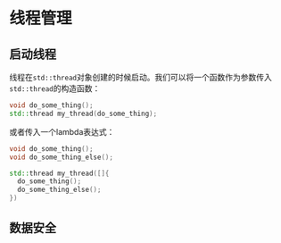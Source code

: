 # 线程管理

## 启动线程

线程在`std::thread`对象创建的时候启动。我们可以将一个函数作为参数传入`std::thread`的构造函数：

```c++
void do_some_thing();
std::thread my_thread(do_some_thing);
```

或者传入一个lambda表达式：

```c++
void do_some_thing();
void do_some_thing_else();

std::thread my_thread([]{
  do_some_thing();
  do_some_thing_else();
})
```

## 数据安全























